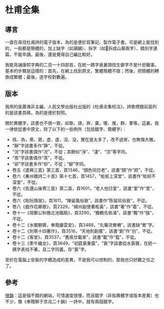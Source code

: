 # 杜甫全集

<h2>導言</h2>

一直在尋找杜甫詩的電子版本，為的是便於寫筆記、製作電子書。可是網上能找到的，一般都是簡體的，加上缺字（如鸂鶒）、拆字（如𡿗拆成山蘖兩字）、錯別字連篇，不能卒讀。最後，還是覺得自己編比較好。

我能背誦康熙字典的二百一十四部首，在統一碼字表裏頭找生僻字不是什麽難事。基本的步驟是這樣的：首先，在網上找到原文，繁體簡體不限；然後，把簡體的轉換成繁體；最後，逐字校對數遍。

<h2>版本</h2>

我用的是蕭滌非主編、人民文學出版社出版的《杜甫全集校注》。詩歌標題前面列的是該書頁碼，為的是便於對照。

關於異體字，該書也不很一致，如歌、謌，弃、棄，暖、煖，群、羣等。這裏，我一律依從書中原文，除了以下的一些例外（包括錯字、簡體字）：

- 爲、為，衆、眾，虚、虛，沒、没，實在是太多了，改不過來，也無傷大雅。
- “靜”字該書多作“静”，不從。
- “況”字該書偶作“况”，不從；其餘如“淨”、“淒”、“涼”等字同。
- “羨”字該書偶作“羡”，不從。
- “卻”字該書多作“却”，不從；“腳”字同。
- 卷五《遣興三首》第三首，頁1346，“顏色同日老”，該書“顏”作“颜”，不從。
- 卷六《秦州雜詩二十首》第十七首，頁1457，“蚯蚓上深堂”，該書作“蚯蚓不深堂”，不從。
- 卷六《佐還山後寄三首》第二首，頁1601，“老人他日愛”，該書“愛”作“爱”，不從。
- 卷六《貽阮隱居》，頁1611，“陳留風俗衰”，該書作“陈留风俗衰”，不從。
- 卷八《戲作花卿歌》，頁2329，“綿州副使著柘黃”，該書“著”作“着”，不從。
- 卷十一《陪鄭公秋晚北池臨眺》，頁3290，“獨鶴先依渚”，該書“獨”作“独”，不從。
- 卷十二《水閣朝霽，奉簡嚴雲安》，頁3488，“丸藥流鶯囀”，該書缺“鶯”字。
- 卷十二《別蔡十四著作》，頁3516，“天地則創痍”，該書“創”作“创”，不從。
- 卷十二《客堂》，頁3537，“舊疾廿載來”，該書“載”作“载”，不從。
- 卷十三《牽牛織女》，頁3649，“初筵裛重露”，“裛”字該書從水裛聲，在統一碼字表找不著，且二字同義，存“裛”字。

至於在電腦上安裝的字體造成的差異，不是我可以控制的，那我也只好聽之任之了。

<h2>參考</h2>

<a href="http://sou-yun.com/">搜韻</a>：這是個不錯的網站，可惜速度很慢，而且錯字（非指異體字或版本差異）也不少，像《奉贈鮮于京兆二十韻》一詩中，就有兩個錯字。
